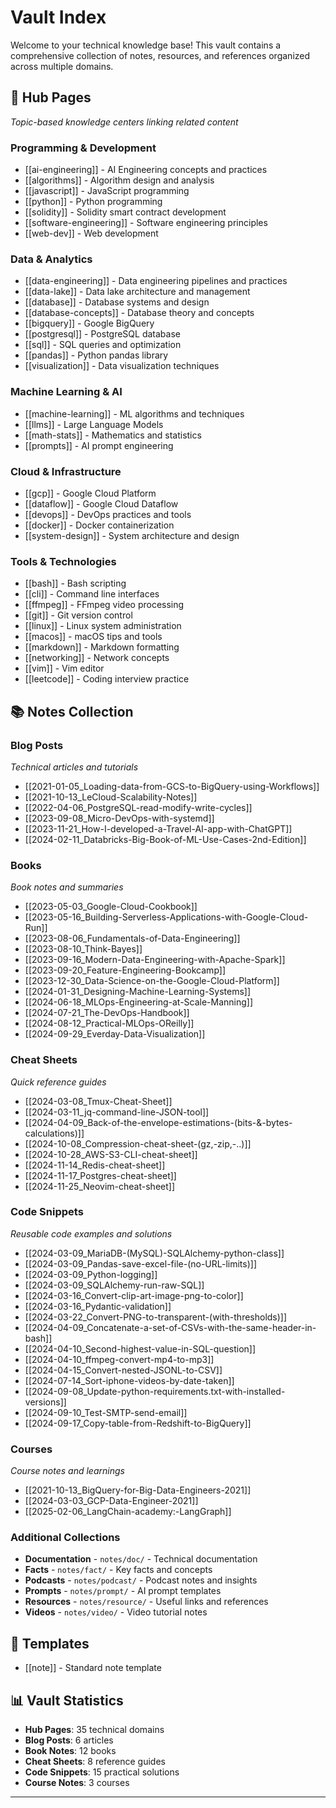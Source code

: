 # Vault Index

Welcome to your technical knowledge base! This vault contains a comprehensive collection of notes, resources, and references organized across multiple domains.

## 🎯 Hub Pages
*Topic-based knowledge centers linking related content*

### Programming & Development
- [[ai-engineering]] - AI Engineering concepts and practices
- [[algorithms]] - Algorithm design and analysis
- [[javascript]] - JavaScript programming
- [[python]] - Python programming
- [[solidity]] - Solidity smart contract development
- [[software-engineering]] - Software engineering principles
- [[web-dev]] - Web development

### Data & Analytics
- [[data-engineering]] - Data engineering pipelines and practices  
- [[data-lake]] - Data lake architecture and management
- [[database]] - Database systems and design
- [[database-concepts]] - Database theory and concepts
- [[bigquery]] - Google BigQuery
- [[postgresql]] - PostgreSQL database
- [[sql]] - SQL queries and optimization
- [[pandas]] - Python pandas library
- [[visualization]] - Data visualization techniques

### Machine Learning & AI
- [[machine-learning]] - ML algorithms and techniques
- [[llms]] - Large Language Models
- [[math-stats]] - Mathematics and statistics
- [[prompts]] - AI prompt engineering

### Cloud & Infrastructure
- [[gcp]] - Google Cloud Platform
- [[dataflow]] - Google Cloud Dataflow
- [[devops]] - DevOps practices and tools
- [[docker]] - Docker containerization
- [[system-design]] - System architecture and design

### Tools & Technologies
- [[bash]] - Bash scripting
- [[cli]] - Command line interfaces
- [[ffmpeg]] - FFmpeg video processing
- [[git]] - Git version control
- [[linux]] - Linux system administration
- [[macos]] - macOS tips and tools
- [[markdown]] - Markdown formatting
- [[networking]] - Network concepts
- [[vim]] - Vim editor
- [[leetcode]] - Coding interview practice

## 📚 Notes Collection

### Blog Posts
*Technical articles and tutorials*
- [[2021-01-05_Loading-data-from-GCS-to-BigQuery-using-Workflows]]
- [[2021-10-13_LeCloud-Scalability-Notes]]
- [[2022-04-06_PostgreSQL-read-modify-write-cycles]]
- [[2023-09-08_Micro-DevOps-with-systemd]]
- [[2023-11-21_How-I-developed-a-Travel-AI-app-with-ChatGPT]]
- [[2024-02-11_Databricks-Big-Book-of-ML-Use-Cases-2nd-Edition]]

### Books
*Book notes and summaries*
- [[2023-05-03_Google-Cloud-Cookbook]]
- [[2023-05-16_Building-Serverless-Applications-with-Google-Cloud-Run]]
- [[2023-08-06_Fundamentals-of-Data-Engineering]]
- [[2023-08-10_Think-Bayes]]
- [[2023-09-16_Modern-Data-Engineering-with-Apache-Spark]]
- [[2023-09-20_Feature-Engineering-Bookcamp]]
- [[2023-12-30_Data-Science-on-the-Google-Cloud-Platform]]
- [[2024-01-31_Designing-Machine-Learning-Systems]]
- [[2024-06-18_MLOps-Engineering-at-Scale-Manning]]
- [[2024-07-21_The-DevOps-Handbook]]
- [[2024-08-12_Practical-MLOps-OReilly]]
- [[2024-09-29_Everday-Data-Visualization]]

### Cheat Sheets
*Quick reference guides*
- [[2024-03-08_Tmux-Cheat-Sheet]]
- [[2024-03-11_jq-command-line-JSON-tool]]
- [[2024-04-09_Back-of-the-envelope-estimations-(bits-&-bytes-calculations)]]
- [[2024-10-08_Compression-cheat-sheet-(gz,-zip,-..)]]
- [[2024-10-28_AWS-S3-CLI-cheat-sheet]]
- [[2024-11-14_Redis-cheat-sheet]]
- [[2024-11-17_Postgres-cheat-sheet]]
- [[2024-11-25_Neovim-cheat-sheet]]

### Code Snippets
*Reusable code examples and solutions*
- [[2024-03-09_MariaDB-(MySQL)-SQLAlchemy-python-class]]
- [[2024-03-09_Pandas-save-excel-file-(no-URL-limits)]]
- [[2024-03-09_Python-logging]]
- [[2024-03-09_SQLAlchemy-run-raw-SQL]]
- [[2024-03-16_Convert-clip-art-image-png-to-color]]
- [[2024-03-16_Pydantic-validation]]
- [[2024-03-22_Convert-PNG-to-transparent-(with-thresholds)]]
- [[2024-04-09_Concatenate-a-set-of-CSVs-with-the-same-header-in-bash]]
- [[2024-04-10_Second-highest-value-in-SQL-question]]
- [[2024-04-10_ffmpeg-convert-mp4-to-mp3]]
- [[2024-04-15_Convert-nested-JSONL-to-CSV]]
- [[2024-07-14_Sort-iphone-videos-by-date-taken]]
- [[2024-09-08_Update-python-requirements.txt-with-installed-versions]]
- [[2024-09-10_Test-SMTP-send-email]]
- [[2024-09-17_Copy-table-from-Redshift-to-BigQuery]]

### Courses
*Course notes and learnings*
- [[2021-10-13_BigQuery-for-Big-Data-Engineers-2021]]
- [[2024-03-03_GCP-Data-Engineer-2021]]
- [[2025-02-06_LangChain-academy:-LangGraph]]

### Additional Collections
- **Documentation** - `notes/doc/` - Technical documentation
- **Facts** - `notes/fact/` - Key facts and concepts
- **Podcasts** - `notes/podcast/` - Podcast notes and insights
- **Prompts** - `notes/prompt/` - AI prompt templates
- **Resources** - `notes/resource/` - Useful links and references
- **Videos** - `notes/video/` - Video tutorial notes

## 🔧 Templates
- [[note]] - Standard note template

## 📊 Vault Statistics
- **Hub Pages**: 35 technical domains
- **Blog Posts**: 6 articles
- **Book Notes**: 12 books
- **Cheat Sheets**: 8 reference guides
- **Code Snippets**: 15 practical solutions
- **Course Notes**: 3 courses

---

